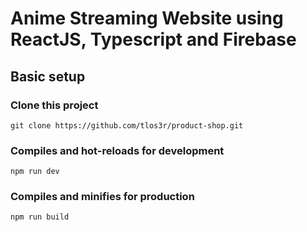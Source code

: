 # Anime Streaming Website using ReactJS, Typescript and Firebase


## Basic setup

### Clone this project

```
git clone https://github.com/tlos3r/product-shop.git
```

###

### Compiles and hot-reloads for development

```
npm run dev
```

### Compiles and minifies for production

```
npm run build
```
